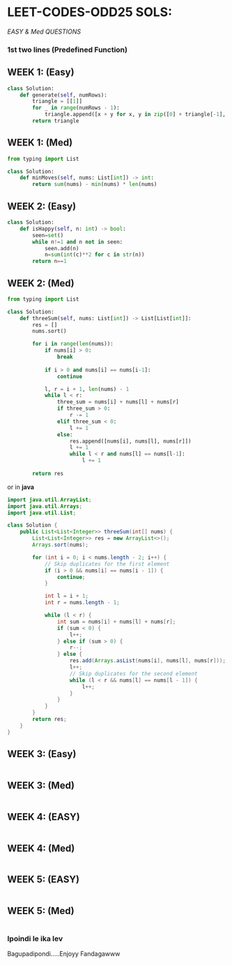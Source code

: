 # LEET-CODES-ODD25 SOLS:

*EASY & Med QUESTIONS*

### 1st  two lines (Predefined Function) 

## WEEK 1: (Easy)

```python
class Solution:
    def generate(self, numRows):
        triangle = [[1]]
        for _ in range(numRows - 1):
            triangle.append([x + y for x, y in zip([0] + triangle[-1], triangle[-1] + [0])])
        return triangle
```
## WEEK 1: (Med) 

```python
from typing import List

class Solution:
    def minMoves(self, nums: List[int]) -> int:
        return sum(nums) - min(nums) * len(nums)

```


## WEEK 2: (Easy)

```python
class Solution:
    def isHappy(self, n: int) -> bool:
        seen=set()
        while n!=1 and n not in seen:
            seen.add(n)
            n=sum(int(c)**2 for c in str(n))
        return n==1
```


## WEEK 2: (Med)

```python
from typing import List

class Solution:
    def threeSum(self, nums: List[int]) -> List[List[int]]:
        res = []
        nums.sort()

        for i in range(len(nums)):
            if nums[i] > 0:
                break
            
            if i > 0 and nums[i] == nums[i-1]:
                continue

            l, r = i + 1, len(nums) - 1
            while l < r:
                three_sum = nums[i] + nums[l] + nums[r]
                if three_sum > 0:
                    r -= 1
                elif three_sum < 0:
                    l += 1
                else:
                    res.append([nums[i], nums[l], nums[r]])
                    l += 1
                    while l < r and nums[l] == nums[l-1]:
                        l += 1
        
        return res
```
or in **java**
```java
import java.util.ArrayList;
import java.util.Arrays;
import java.util.List;

class Solution {
    public List<List<Integer>> threeSum(int[] nums) {
        List<List<Integer>> res = new ArrayList<>();
        Arrays.sort(nums);

        for (int i = 0; i < nums.length - 2; i++) {
            // Skip duplicates for the first element
            if (i > 0 && nums[i] == nums[i - 1]) {
                continue;
            }

            int l = i + 1;
            int r = nums.length - 1;

            while (l < r) {
                int sum = nums[i] + nums[l] + nums[r];
                if (sum < 0) {
                    l++;
                } else if (sum > 0) {
                    r--;
                } else {
                    res.add(Arrays.asList(nums[i], nums[l], nums[r]));
                    l++;
                    // Skip duplicates for the second element
                    while (l < r && nums[l] == nums[l - 1]) {
                        l++;
                    }
                }
            }
        }
        return res;
    }
}
```

## WEEK 3: (Easy) 

```python

```

## WEEK 3: (Med) 

```python

```

## WEEK 4: (EASY)

```python

```

## WEEK 4: (Med)

```python

```
## WEEK 5: (EASY)

```python

```

## WEEK 5: (Med)

```python

```

### Ipoindi le ika lev
Bagupadipondi.....Enjoyy Fandagawww
